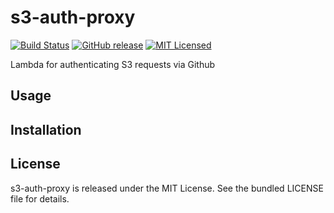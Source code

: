 s3-auth-proxy
=========

[![Build Status](https://img.shields.io/travis/com/akerl/s3-auth-proxy.svg)](https://travis-ci.com/akerl/s3-auth-proxy)
[![GitHub release](https://img.shields.io/github/release/akerl/s3-auth-proxy.svg)](https://github.com/akerl/s3-auth-proxy/releases)
[![MIT Licensed](https://img.shields.io/badge/license-MIT-green.svg)](https://tldrlegal.com/license/mit-license)

Lambda for authenticating S3 requests via Github

## Usage

## Installation

## License

s3-auth-proxy is released under the MIT License. See the bundled LICENSE file for details.
